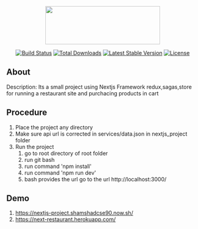<p align="center"><img src="https://upload.wikimedia.org/wikipedia/commons/thumb/8/8e/Nextjs-logo.svg/1280px-Nextjs-logo.svg.png" width=300 height=100></p>

<p align="center">
<a href="https://github.com/facebook/react/blob/master/LICENSE"><img src="https://img.shields.io/badge/license-MIT-blue.svg" alt="Build Status"></a>
<a href="https://www.npmjs.com/package/react"><img src="https://circleci.com/gh/facebook/react.svg?style=shield&circle-token=:circle-token" alt="Total Downloads"></a>
<a href="https://circleci.com/gh/facebook/react"><img src="https://img.shields.io/npm/v/react.svg" alt="Latest Stable Version"></a>
<a href="https://reactjs.org/docs/how-to-contribute.html#your-first-pull-request"><img src="https://img.shields.io/badge/PRs-welcome-brightgreen.svg" alt="License"></a>
</p>

## About

Description: Its a small project using Nextjs Framework redux,sagas,store for running a restaurant site and purchacing products in cart

## Procedure

1. Place the project any directory
2. Make sure api url is corrected in services/data.json in nextjs_project folder
3. Run the project
     1. go to root directory of root folder
     2. run git bash
     3. run command 'npm install'
     4. run command 'npm run dev'
     5. bash provides the url go to the url http://localhost:3000/
     
## Demo

1. https://nextjs-project.shamshadcse90.now.sh/
2. https://next-restaurant.herokuapp.com/
